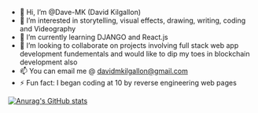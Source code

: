 - 👋 Hi, I’m @Dave-MK (David Kilgallon)
- 👀 I’m interested in storytelling, visual effects, drawing, writing, coding and Videography
- 🌱 I’m currently learning DJANGO and React.js
- 💞️ I’m looking to collaborate on projects involving full stack web app development fundementals and would like to dip my toes in blockchain development also
- 📫 You can email me @ davidmkilgallon@gmail.com
- ⚡ Fun fact: I began coding at 10 by reverse engineering web pages

[![Anurag's GitHub stats](https://github-readme-stats.vercel.app/api?dave-mk=anuraghazra)](https://github.com/anuraghazra/github-readme-stats)
